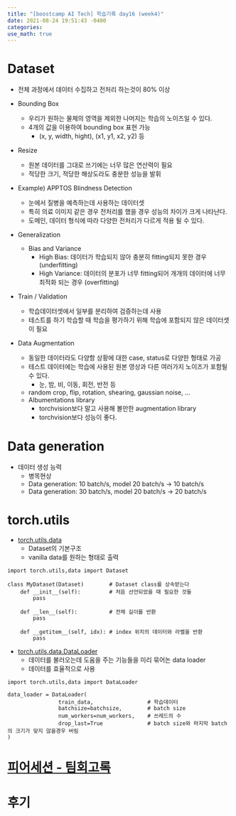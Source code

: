 ```yaml
---
title: "[boostcamp AI Tech] 학습기록 day16 (week4)"
date: 2021-08-24 19:51:43 -0400
categories:
use_math: true
---
```


# Dataset
* 전체 과정에서 데이터 수집하고 전처리 하는것이 80% 이상
* Bounding Box
    * 우리가 원하는 물체의 영역을 제외한 나머지는 학습의 노이즈일 수 있다.
    * 4개의 값을 이용하여 bounding box 표현 가능
        * (x, y, width, hight), (x1, y1, x2, y2) 등
* Resize
    * 원본 데이터를 그대로 쓰기에는 너무 많은 연산력이 필요
    * 적당한 크기, 적당한 해상도라도 충분한 성능을 발휘

* Example) APPTOS Blindness Detection
    * 눈에서 질병을 예측하는데 사용하는 데이터셋
    * 특히 의료 이미지 같은 경우 전처리를 했을 경우 성능의 차이가 크게 나타난다.
    * 도메인, 데이터 형식에 따라 다양한 전처리가 다르게 적용 될 수 있다.

* Generalization
    * Bias and Variance
        * High Bias: 데이터가 학습되지 않아 충분히 fitting되지 못한 경우 (underfitting)
        * High Variance: 데이터의 분포가 너무 fitting되어 개개의 데이터에 너무 최적화 되는 경우 (overfitting)

* Train / Validation
    * 학습데이터셋에서 일부를 분리하여 검증하는데 사용
    * 테스트를 하기 학습할 때 학습을 평가하기 위해 학습에 포함되지 않은 데이터셋이 필요

* Data Augmentation
    * 동일한 데이터라도 다양항 상황에 대한 case, status로 다양한 형태로 가공
    * 테스트 데이터에는 학습에 사용된 원본 영상과 다른 여러가지 노이즈가 포함될 수 있다.
        * 눈, 밤, 비, 이동, 회전, 반전 등
    * random crop, flip, rotation, shearing, gaussian noise, ...
    * Albumentations library
        * torchvision보다 말고 사용해 볼만한 augmentation library
        * torchvision보다 성능이 좋다.

# Data generation
* 데이터 생성 능력
    * 병목현상
    * Data generation: 10 batch/s, model 20 batch/s -> 10 batch/s
    * Data generation: 30 batch/s, model 20 batch/s -> 20 batch/s

# torch.utils
* [torch.utils.data](https://pytorch.org/docs/stable/data.html?highlight=torch%20utils%20data#torch.utils.data.DataLoader)
    * Dataset의 기본구조
    * vanilla data를 원하는 형태로 출력
```
import torch.utils,data import Dataset

class MyDataset(Dataset)        # Dataset class를 상속받는다
    def __init__(self):         # 처음 선언되었을 때 필요한 것들
        pass

    def __len__(self):          # 전체 길이를 반환
        pass

    def __getitem__(self, idx): # index 위치의 데이터와 라벨을 반환
        pass
```

* [torch.utils.data.DataLoader](https://pytorch.org/docs/stable/data.html?highlight=torch%20utils%20data#torch.utils.data.DataLoader)
    * 데이터를 불러오는데 도움을 주는 기능들을 미리 묶어논 data loader
    * 데이터를 효율적으로 사용
```
import torch.utils,data import DataLoader

data_loader = DataLoader(
                train_data,                 # 학습데이터    
                batchsize=batchsize,        # batch size
                num_workers=num_workers,    # 쓰레드의 수
                drop_last=True              # batch size와 마지막 batch의 크기가 맞지 않을경우 버림
)
```






# [피어세션 - 팀회고록](https://hackmd.io/qRNCtIf-Rv6qw3PwWZ63eg)

# 후기
